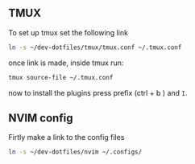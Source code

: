 ## TMUX


To set up tmux set the following link
```bash
ln -s ~/dev-dotfiles/tmux/tmux.conf ~/.tmux.conf
```

once link is made, inside tmux run:

```bash
tmux source-file ~/.tmux.conf
```

now to install the plugins press prefix (ctrl + b ) and `I`.


## NVIM config

Firtly make a link to the config files

```bash
ln -s ~/dev-dotfiles/nvim ~/.configs/
```
